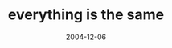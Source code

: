 ---
layout: base.njk
title : 'everything is the same' 
view_title : 'everything is the same' 
year : '2004' 
date : '2004-12-06' 
img_file : '/drawing/everythingisthesame.png' 
html_file : 'everythingisthesame' 
next_html : 'thestuffwehavetoremember.html' 
year_order : '227' 
permalink : "title/{{html_file}}.html"
---